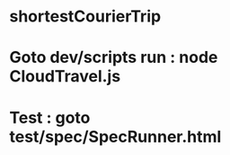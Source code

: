 # shortestCourierTrip

#  Goto dev/scripts run : node CloudTravel.js
# Test : goto test/spec/SpecRunner.html
